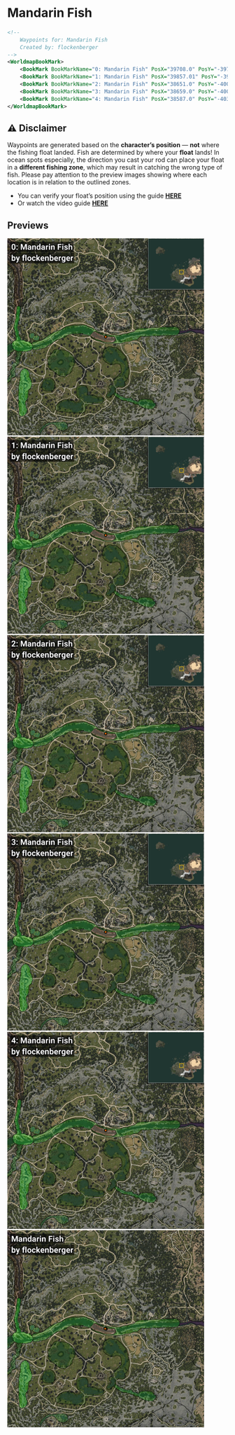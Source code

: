 # Mandarin Fish
```xml
<!--
    Waypoints for: Mandarin Fish
    Created by: flockenberger
-->
<WorldmapBookMark>
    <BookMark BookMarkName="0: Mandarin Fish" PosX="39708.0" PosY="-3977.0" PosZ="-51184.0" />
    <BookMark BookMarkName="1: Mandarin Fish" PosX="39857.01" PosY="-3979.4705" PosZ="-51372.3" />
    <BookMark BookMarkName="2: Mandarin Fish" PosX="38651.0" PosY="-4005.0" PosZ="-50784.0" />
    <BookMark BookMarkName="3: Mandarin Fish" PosX="38659.0" PosY="-4000.0" PosZ="-50758.0" />
    <BookMark BookMarkName="4: Mandarin Fish" PosX="38587.0" PosY="-4032.0" PosZ="-50914.0" />
</WorldmapBookMark>
```

## ⚠️ Disclaimer
Waypoints are generated based on the __**character’s position**__ — __not__ where the fishing float landed.
Fish are determined by where your **float** lands!
In ocean spots especially, the direction you cast your rod can place your float in a **different fishing zone**, which may result in catching the wrong type of fish.
Please pay attention to the preview images showing where each location is in relation to the outlined zones.

- You can verify your float’s position using the guide [**HERE**](https://flockenberger.github.io/bdo-fish-position/)
- Or watch the video guide [**HERE**](https://youtu.be/t-VXcRoNojk)

## Previews
<img src="./Mandarin Fish_0_Preview.webp" width="450"/> <img src="./Mandarin Fish_1_Preview.webp" width="450"/> <img src="./Mandarin Fish_2_Preview.webp" width="450"/> <img src="./Mandarin Fish_3_Preview.webp" width="450"/> <img src="./Mandarin Fish_4_Preview.webp" width="450"/> <img src="./Mandarin Fish_Preview.webp" width="450"/> 